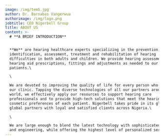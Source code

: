 ```yaml
---
image: /img/tem5.jpg
author: Dr. Barnabas Vangerwua
authorimage: /img/logo.png
jobtitle: CEO Nigerbell Group
title: ABOUT US
content: >-
  # **A BRIEF INTRODUCTION**


  **We** are hearing healthcare experts specializing in the prevention,
  identification, assessment, treatment and rehabilitation of hearing
  difficulties in both adults and children. We provide hearing assessments, and
  hearing aid prescriptions, fittings and adjustments as needed to our
  patients.\

  \

  We are devoted to improving the quality of life for every person who comes to
  our clinic. Tapping the diverse technologies of all our partners around the
  world, we effectively apply our resources to support hearing care
  professionals and to provide high-tech solutions that meet the hearing and
  cosmetic preferences of each patient. Nigerbell takes pride in its global
  global partners with loyal and satisfied clients across Nigeria.\

  \

  We are large enough to blend the latest technology with sophisticated design
  and engineering, while offering the highest level of personalized service.
---
```


